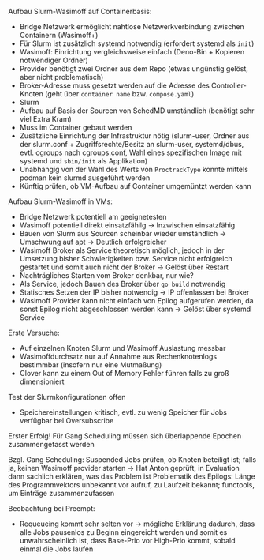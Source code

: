 Aufbau Slurm-Wasimoff auf Containerbasis:
- Bridge Netzwerk ermöglicht nahtlose Netzwerkverbindung zwischen Containern (Wasimoff+)
- Für Slurm ist zusätzlich systemd notwendig (erfordert systemd als `init`)
- Wasimoff: Einrichtung vergleichsweise einfach (Deno-Bin + Kopieren notwendiger Ordner)
 - Provider benötigt zwei Ordner aus dem Repo (etwas ungünstig gelöst, aber nicht problematisch)
 - Broker-Adresse muss gesetzt werden auf die Adresse des Controller-Knoten (geht über `container name` bzw. `compose.yaml`)
- Slurm
 - Aufbau auf Basis der Sourcen von SchedMD umständlich (benötigt sehr viel Extra Kram)
  - Muss im Container gebaut werden
  - Zusätzliche Einrichtung der Infrastruktur nötig (slurm-user, Ordner aus der slurm.conf + Zugriffsrechte/Besitz an slurm-user, systemd/dbus, evtl. cgroups nach cgroups.conf, Wahl eines spezifischen Image mit systemd und `sbin/init` als Applikation)
  - Unabhängig von der Wahl des Werts von `ProctrackType` konnte mittels podman kein slurmd ausgeführt werden
- Künftig prüfen, ob VM-Aufbau auf Container umgemüntzt werden kann

Aufbau Slurm-Wasimoff in VMs:
- Bridge Netzwerk potentiell am geeignetesten
- Wasimoff potentiell direkt einsatzfähilg -> Inzwischen einsatzfähig
- Bauen von Slurm aus Sourcen scheinbar wieder umständlich -> Umschwung auf apt -> Deutlich erfolgreicher
- Wasimoff Broker als Service theoretisch möglich, jedoch in der Umsetzung bisher Schwierigkeiten bzw. Service nicht erfolgreich gestartet und somit auch nicht der Broker -> Gelöst über Restart
 - Nachträgliches Starten vom Broker denkbar, nur wie?
 - Als Service, jedoch Bauen des Broker über `go build` notwendig
 - Statisches Setzen der IP bisher notwendig -> IP offenlassen bei Broker
- Wasimoff Provider kann nicht einfach von Epilog aufgerufen werden, da sonst Epilog nicht abgeschlossen werden kann -> Gelöst über systemd Service

Erste Versuche:
- Auf einzelnen Knoten Slurm und Wasimoff Auslastung messbar
- Wasimoffdurchsatz nur auf Annahme aus Rechenknotenlogs bestimmbar (insofern nur eine Mutmaßung)
- Clover kann zu einem Out of Memory Fehler führen falls zu groß dimensioniert


Test der Slurmkonfigurationen offen
- Speichereinstellungen kritisch, evtl. zu wenig Speicher für Jobs verfügbar bei Oversubscribe

Erster Erfolg!
Für Gang Scheduling müssen sich überlappende Epochen zusammengefasst werden

Bzgl. Gang Scheduling: Suspended Jobs prüfen, ob Knoten beteiligt ist; falls ja, keinen Wasimoff provider starten -> Hat Anton geprüft, in Evaluation dann sachlich erklären, was das Problem ist
Problematik des Epilogs: Länge des Programmvektors unbekannt vor aufruf, zu Laufzeit bekannt; functools, um Einträge zusammenzufassen

Beobachtung bei Preempt:
- Requeueing kommt sehr selten vor -> mögliche Erklärung dadurch, dass alle Jobs pausenlos zu Beginn eingereicht werden und somit es unwahrscheinlich ist, dass Base-Prio vor High-Prio kommt, sobald einmal die Jobs laufen
